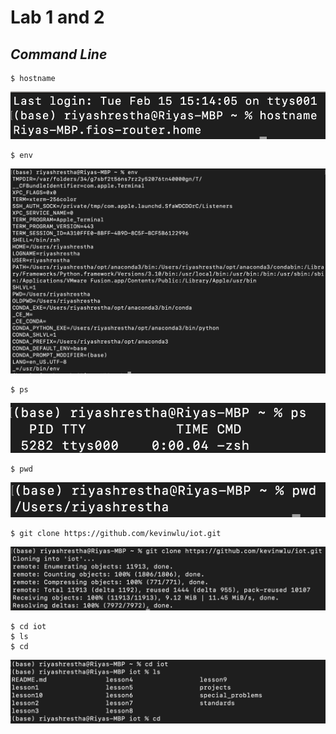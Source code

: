 # **Lab 1 and 2**
## *Command Line*
 
 ```ssh
$ hostname
```
![This is an image](https://github.com/rshrest2/CPE322/blob/main/Lab_1_2/Photos/hostname.png)

 ```ssh
$ env
```
![This is an image](https://github.com/rshrest2/CPE322/blob/main/Lab_1_2/Photos/env.png)

 ```ssh
$ ps
```
![This is an image](https://github.com/rshrest2/CPE322/blob/main/Lab_1_2/Photos/ps.png)

 ```ssh
$ pwd
```
![This is an image](https://github.com/rshrest2/CPE322/blob/main/Lab_1_2/Photos/pwd.png)

 ```ssh
$ git clone https://github.com/kevinwlu/iot.git
```
![This is an image](https://github.com/rshrest2/CPE322/blob/main/Lab_1_2/Photos/git_clone.png)

 ```ssh
$ cd iot
$ ls
$ cd
```
![This is an image](https://github.com/rshrest2/CPE322/blob/main/Lab_1_2/Photos/iot.png)

